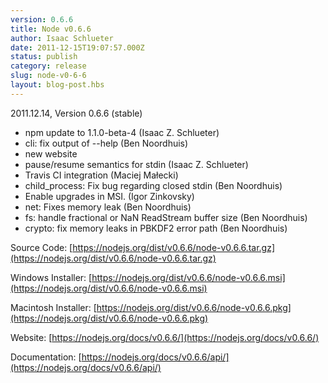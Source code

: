 ```yaml
---
version: 0.6.6
title: Node v0.6.6
author: Isaac Schlueter
date: 2011-12-15T19:07:57.000Z
status: publish
category: release
slug: node-v0-6-6
layout: blog-post.hbs
---
```


2011.12.14, Version 0.6.6 (stable)

* npm update to 1.1.0-beta-4 (Isaac Z. Schlueter)
* cli: fix output of --help (Ben Noordhuis)
* new website
* pause/resume semantics for stdin (Isaac Z. Schlueter)
* Travis CI integration (Maciej Małecki)
* child\_process: Fix bug regarding closed stdin (Ben Noordhuis)
* Enable upgrades in MSI. (Igor Zinkovsky)
* net: Fixes memory leak (Ben Noordhuis)
* fs: handle fractional or NaN ReadStream buffer size (Ben Noordhuis)
* crypto: fix memory leaks in PBKDF2 error path (Ben Noordhuis)

Source Code: [https://nodejs.org/dist/v0.6.6/node-v0.6.6.tar.gz](https://nodejs.org/dist/v0.6.6/node-v0.6.6.tar.gz)

Windows Installer: [https://nodejs.org/dist/v0.6.6/node-v0.6.6.msi](https://nodejs.org/dist/v0.6.6/node-v0.6.6.msi)

Macintosh Installer: [https://nodejs.org/dist/v0.6.6/node-v0.6.6.pkg](https://nodejs.org/dist/v0.6.6/node-v0.6.6.pkg)

Website: [https://nodejs.org/docs/v0.6.6/](https://nodejs.org/docs/v0.6.6/)

Documentation: [https://nodejs.org/docs/v0.6.6/api/](https://nodejs.org/docs/v0.6.6/api/)
